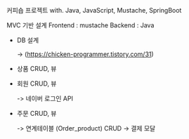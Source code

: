 커피숍 프로젝트
with. Java, JavaScript, Mustache, SpringBoot

MVC 기반 설계
Frontend : mustache
Backend : Java

  - DB 설계 
  
    -> (https://chicken-programmer.tistory.com/31)
  
  - 상품 CRUD, 뷰
  
  - 회원 CRUD, 뷰
  
    -> 네이버 로그인 API
    
  - 주문 CRUD, 뷰
  
    -> 연계테이블 (Order_product) CRUD
    -> 결제 모달
